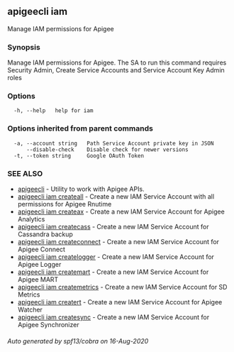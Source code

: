 ## apigeecli iam

Manage IAM permissions for Apigee

### Synopsis

Manage IAM permissions for Apigee. The SA to run this command requires Security Admin, Create Service Accounts and Service Account Key Admin roles

### Options

```
  -h, --help   help for iam
```

### Options inherited from parent commands

```
  -a, --account string   Path Service Account private key in JSON
      --disable-check    Disable check for newer versions
  -t, --token string     Google OAuth Token
```

### SEE ALSO

* [apigeecli](apigeecli.md)	 - Utility to work with Apigee APIs.
* [apigeecli iam createall](apigeecli_iam_createall.md)	 - Create a new IAM Service Account with all permissions for Apigee Rnutime
* [apigeecli iam createax](apigeecli_iam_createax.md)	 - Create a new IAM Service Account for Apigee Analytics
* [apigeecli iam createcass](apigeecli_iam_createcass.md)	 - Create a new IAM Service Account for Cassandra backup
* [apigeecli iam createconnect](apigeecli_iam_createconnect.md)	 - Create a new IAM Service Account for Apigee Connect
* [apigeecli iam createlogger](apigeecli_iam_createlogger.md)	 - Create a new IAM Service Account for Apigee Logger
* [apigeecli iam createmart](apigeecli_iam_createmart.md)	 - Create a new IAM Service Account for Apigee MART
* [apigeecli iam createmetrics](apigeecli_iam_createmetrics.md)	 - Create a new IAM Service Account for SD Metrics
* [apigeecli iam creatert](apigeecli_iam_creatert.md)	 - Create a new IAM Service Account for Apigee Watcher
* [apigeecli iam createsync](apigeecli_iam_createsync.md)	 - Create a new IAM Service Account for Apigee Synchronizer

###### Auto generated by spf13/cobra on 16-Aug-2020
